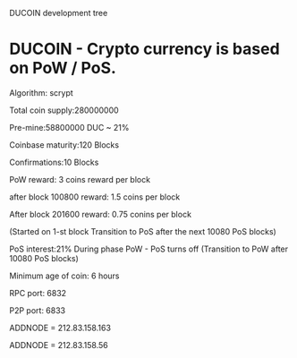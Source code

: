 DUCOIN development tree

DUCOIN - Crypto currency is based on PoW / PoS.
===========================

Algorithm: scrypt

Total coin supply:280000000

Pre-mine:58800000 DUC ~ 21% 

Coinbase maturity:120 Blocks

Confirmations:10 Blocks

PoW reward: 3 coins reward per block

after block 100800 reward: 1.5 coins per block

After block 201600 reward: 0.75 conins per block

(Started on 1-st block
Transition to PoS after the next 10080 PoS blocks)

PoS interest:21%
During phase PoW - PoS turns off
(Transition to PoW after 10080 PoS blocks)

Minimum age of coin: 6 hours

RPC port: 6832

P2P port: 6833


ADDNODE = 212.83.158.163

ADDNODE = 212.83.158.56
